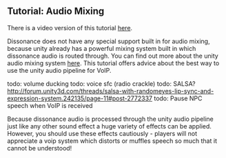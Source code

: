 ## Tutorial: Audio Mixing

There is a video version of this tutorial [here](TODO).

Dissonance does not have any special support built in for audio mixing, because unity already has a powerful mixing system built in which dissonance audio is routed through. You can find out more about the unity audio mixing system [here](http://blogs.unity3d.com/2014/07/24/mixing-sweet-beats-in-unity-5-0/). This tutorial offers advice about the best way to use the unity audio pipeline for VoIP.

todo: volume ducking
todo: voice sfc (radio crackle)
todo: SALSA? http://forum.unity3d.com/threads/salsa-with-randomeyes-lip-sync-and-expression-system.242135/page-11#post-2772337
todo: Pause NPC speech when VoIP is received

Because dissonance audio is processed through the unity audio pipeline just like any other sound effect a huge variety of effects can be applied. However, you should use these effects cautiously - players will not appreciate a voip system which distorts or muffles speech so much that it cannot be understood!